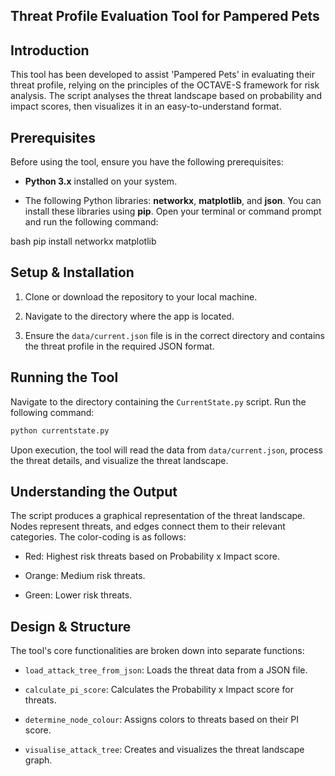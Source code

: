 ## Threat Profile Evaluation Tool for Pampered Pets

## Introduction 

This tool has been developed to assist 'Pampered Pets' in evaluating their threat profile, relying on the principles of the OCTAVE-S framework for risk analysis. The script analyses the threat landscape based on probability and impact scores, then visualizes it in an easy-to-understand format.

## Prerequisites

Before using the tool, ensure you have the following prerequisites:

- **Python 3.x** installed on your system.

- The following Python libraries: **networkx**, **matplotlib**, and **json**. You can install these libraries using **pip**. Open your terminal or command prompt and run the following command:

bash
pip install networkx matplotlib

## Setup & Installation

1. Clone or download the repository to your local machine.

2. Navigate to the directory where the app is located.

3. Ensure the `data/current.json` file is in the correct directory and contains the threat profile in the required JSON format.

## Running the Tool

Navigate to the directory containing the `CurrentState.py` script. Run the following command:

```bash
python currentstate.py
```

Upon execution, the tool will read the data from `data/current.json`, process the threat details, and visualize the threat landscape.

## Understanding the Output

The script produces a graphical representation of the threat landscape. Nodes represent threats, and edges connect them to their relevant categories. The color-coding is as follows:

- Red: Highest risk threats based on Probability x Impact score.

- Orange: Medium risk threats.

- Green: Lower risk threats.

## Design & Structure

The tool's core functionalities are broken down into separate functions:

- `load_attack_tree_from_json`: Loads the threat data from a JSON file.

- `calculate_pi_score`: Calculates the Probability x Impact score for threats.

- `determine_node_colour`: Assigns colors to threats based on their PI score.

- `visualise_attack_tree`: Creates and visualizes the threat landscape graph.





